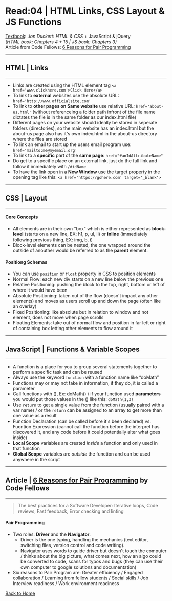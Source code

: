 # Read:04 \| HTML Links, CSS Layout & JS Functions
[Textbook](https://www.amazon.com/dp/1118907442/ref=cm_sw_em_r_mt_dp_U_X77.EbAN2ACE2): _Jon Duckett: HTML & CSS_ + JavaScript & jQuery  
*(HTML book: Chapters 4 + 15 \| JS book: Chapters 3)*  
Article from Code Fellows: [6 Reasons for Pair Programming](https://www.codefellows.org/blog/6-reasons-for-pair-programming/) 

---
## HTML | Links
---
- Links are created using the HTML element tag `<a href='www.clickhere.com'>Click Here</a>`
- To link to **external** websites use the absolute URL: `href='http://www.officialsite.com'`
- To link to **other pages on Same website** use relative URL: `href='about-us.html'` (without referenceing a folder path infront of the file name dictates the file is in the same folder as our index.html file)
- Different pages on your website should ideally be stored in seperate folders (directories), so the main website has an index.html but the about-us page also has it's own index.html in the about-us directory where the files are stored
- To link an email to start up the users email program use: `href='mailto:me@myemail.org'`
- To link to a **specific** part of the **same page**: `href="#anIdAttributeName"`
- Do get to a specific place on an external link, just do the full link and follow it immediately with `/#idName`
- To have the link open in a **New Window** use the target property in the opening tag like this: `<a href='https://gohere.com' target='_blank'>`

---
## CSS | Layout
---
#### Core Concepts
- All elements are in their own "box" which is either represented as **block-level** (starts on a new line, EX: h1, p, ul, li) or **inline** (immediately following previous thing, EX: img, b, i)
- Block-level elements can be nested, the one wrapped around the outside of anouther would be referred to as the **parent** element.

#### Positiong Schemas
- You can use `position` or `float` property in CSS to position elements
- Normal Flow: each new div starts on a new line below the previous one
- Relative Positioning: pushing the block to the top, right, bottom or left of where it would have been
- Absolute Positioning: taken out of the flow (doesn't impact any other elements) and moves as users scroll up and down the page (often like an overlay)
- Fixed Positioning: like absolute but in relation to window and not element, does not move when page scrolls
- Floating Elements: take out of normal flow and position in far left or right of containing box letting other elements to flow around it

---
## JavaScript | Functions & Variable Scopes
---
- A function is a place for you to group several statements together to perform a specific task and can be reused
- Always use the keyword `function` with a function name like “doMath”
- Functions may or may not take in information, if they do, it is called a parameter
- Call functions with (), Ex: doMath() / if your function used **parameters** you would put those values in the () like this: `doMath(1,3)`
- Use `return` to get a single value from the function (usually paired with a var name) / or the `return` can be assigned to an array to get more than one value as a result
- Function Declaration (can be called before it's been declared) vs. Fucntion Expression (cannot call the function before the interpret has discovered it, and any code before it could potentially alter what goes inside)
- **Local Scope** variables are created *inside* a function and only used in that function
- **Global Scope** variables are *outside* the function and can be used anywhere in the script

---
## Article \| [6 Reasons for Pair Programming](https://www.codefellows.org/blog/6-reasons-for-pair-programming/) by Code Fellows

---
> The best practices for a Software Developer: Iterative loops, Code reviews, Fast feedback, Error checking and linting
#### Pair Programming
- Two roles: **Driver** and the **Navigator**.   
  - Driver is the one typing, handling the mechanics (text editor, switching files, version control and code writing).   
  - Navigator uses words to guide driver but doesn't touch the computer / thinks about the big picture, what comes next, how an algo could be converted to code, scans for typos and bugs (they can use their own computer to google solutions and documentation)
- Six reasons to Pair Program are: Greater efficiency / Engaged collaboration / Learning from fellow students / Social skills / Job Interview readiness / Work environment readiness


[Back to Home](README.md)